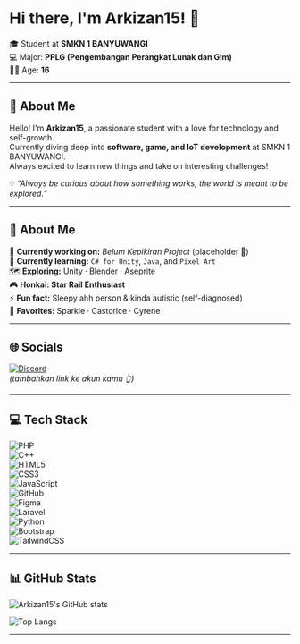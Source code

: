 # Hi there, I'm Arkizan15! 👋  
🎓 Student at **SMKN 1 BANYUWANGI**  
💻 Major: **PPLG (Pengembangan Perangkat Lunak dan Gim)**  
🧑‍🎓 Age: **16**

---

## 🚀 About Me  
Hello! I'm **Arkizan15**, a passionate student with a love for technology and self-growth.  
Currently diving deep into **software, game, and IoT development** at SMKN 1 BANYUWANGI.  
Always excited to learn new things and take on interesting challenges!  

💡 *“Always be curious about how something works, the world is meant to be explored.”*  

---

## 💫 About Me  
🔭 **Currently working on:** *Belum Kepikiran Project* (placeholder 👀)  
🌱 **Currently learning:** `C# for Unity`, `Java`, and `Pixel Art`  
🗺️ **Exploring:** Unity · Blender · Aseprite  
🎮 **Honkai: Star Rail Enthusiast**  
⚡ **Fun fact:** Sleepy ahh person & kinda autistic (self-diagnosed)  
💍 **Favorites:** Sparkle · Castorice · Cyrene  

---

## 🌐 Socials  
[![Discord](https://img.shields.io/badge/Discord-7289DA?style=for-the-badge&logo=discord&logoColor=white)](https://discord.com/)  
*(tambahkan link ke akun kamu 👆)*

---

## 💻 Tech Stack  
![PHP](https://img.shields.io/badge/PHP-777BB4?style=for-the-badge&logo=php&logoColor=white)  
![C++](https://img.shields.io/badge/C++-00599C?style=for-the-badge&logo=c%2B%2B&logoColor=white)  
![HTML5](https://img.shields.io/badge/HTML5-E34F26?style=for-the-badge&logo=html5&logoColor=white)  
![CSS3](https://img.shields.io/badge/CSS3-1572B6?style=for-the-badge&logo=css3&logoColor=white)  
![JavaScript](https://img.shields.io/badge/JavaScript-F7DF1E?style=for-the-badge&logo=javascript&logoColor=black)  
![GitHub](https://img.shields.io/badge/GitHub-100000?style=for-the-badge&logo=github&logoColor=white)  
![Figma](https://img.shields.io/badge/Figma-F24E1E?style=for-the-badge&logo=figma&logoColor=white)  
![Laravel](https://img.shields.io/badge/Laravel-FF2D20?style=for-the-badge&logo=laravel&logoColor=white)  
![Python](https://img.shields.io/badge/Python-3776AB?style=for-the-badge&logo=python&logoColor=white)  
![Bootstrap](https://img.shields.io/badge/Bootstrap-7952B3?style=for-the-badge&logo=bootstrap&logoColor=white)  
![TailwindCSS](https://img.shields.io/badge/Tailwind_CSS-06B6D4?style=for-the-badge&logo=tailwindcss&logoColor=white)  

---

## 📊 GitHub Stats  
![Arkizan15's GitHub stats](https://github-readme-stats.vercel.app/api?username=Arkizan15&show_icons=true&theme=tokyonight)  

![Top Langs](https://github-readme-stats.vercel.app/api/top-langs/?username=Arkizan15&layout=compact&theme=tokyonight)

---
